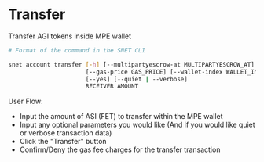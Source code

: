 # Transfer

Transfer AGI tokens inside MPE wallet

<ImageViewer src="/assets/images/products/AIMarketplace/TUI/TransferAGIX.webp" alt="Transfer Page"/>

```bash
# Format of the command in the SNET CLI

snet account transfer [-h] [--multipartyescrow-at MULTIPARTYESCROW_AT]
                      [--gas-price GAS_PRICE] [--wallet-index WALLET_INDEX]
                      [--yes] [--quiet | --verbose]
                      RECEIVER AMOUNT
```

User Flow:

* Input the amount of ASI (FET) to transfer within the MPE wallet
* Input any optional parameters you would like (And if you would like quiet or verbose transaction data)
* Click the "Transfer" button
* Confirm/Deny the gas fee charges for the transfer transaction
